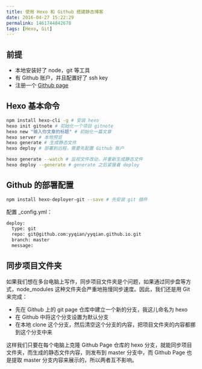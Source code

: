 ```yaml
---
title: 使用 Hexo 和 Github 搭建静态博客
date: 2016-04-27 15:22:29
permalink: 1461744842678
tags: [Hexo, Git]
---
```


## 前提

- 本地安装好了 node，git 等工具
- 有 Github 账户，并且配置好了 ssh key
- 注册一个 [Github page](https://pages.github.com/)

## Hexo 基本命令

```bash
npm install hexo-cli -g # 安装 hexo
hexo init gitnote # 初始化一个项目 gitnote
hexo new "输入你文章的标题" # 初始化一篇文章
hexo server # 本地预览
hexo generate # 生成静态文件
hexo deploy # 部署到远程，需要先配置 Github 账户

hexo generate --watch # 监视文件改动，并重新生成静态文件
hexo deploy --generate # generate 之后紧接着 deploy
```
<!-- more -->
## Github 的部署配置

```bash
npm install hexo-deployer-git --save # 先安装 git 插件
```
配置 _config.yml：

```bash
deploy:
  type: git
  repo: git@github.com:yyqian/yyqian.github.io.git
  branch: master
  message:
```

## 同步项目文件夹

如果我们想在多台电脑上写作，同步项目文件夹是个问题，如果通过同步盘等方式，node_modules 这种文件夹会严重地拖慢同步速度。因此，我们还是用 Git 来完成：

- 先在 Github 上的 git page 仓库中建立一个新的分支，我这儿命名为 hexo
- 在 Github 中将这个分支设置为默认分支
- 在本地 clone 这个分支，然后清空这个分支的内容，把项目文件夹的内容都挪到这个分支中来

这样我们只要在每个电脑上克隆 Github Page 仓库的 hexo 分支，就能同步项目文件夹，而生成的静态文件内容，则发布到 master 分支中，而 Github Page 也是提取 master 分支内容来展示的，所以两者互不影响。
